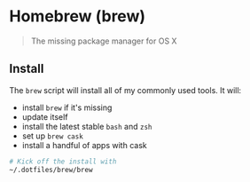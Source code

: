 # Homebrew (brew)

> The missing package manager for OS X

## Install

The `brew` script will install all of my commonly used tools. It will:

- install `brew` if it's missing
- update itself
- install the latest stable `bash` and `zsh`
- set up `brew cask`
- install a handful of apps with cask

```sh
# Kick off the install with
~/.dotfiles/brew/brew
```
